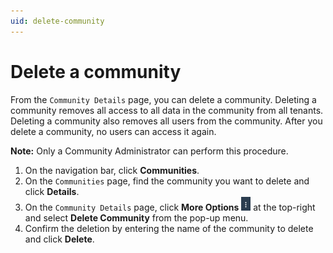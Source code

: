 ```yaml
---
uid: delete-community
---
```


# Delete a community

From the `Community Details` page, you can delete a community. Deleting a community removes all access to all data in the community from all tenants. Deleting a community also removes all users from the community. After you delete a community, no users can access it again.

**Note:** Only a Community Administrator can perform this procedure.

1. On the navigation bar, click **Communities**.
2. On the `Communities` page, find the community you want to delete and click **Details**.
3. On the `Community Details` page, click **More Options** ![More Options](images\more-options.png "More Options") at the top-right and select **Delete Community** from the pop-up menu.
4. Confirm the deletion by entering the name of the community to delete and click **Delete**.
